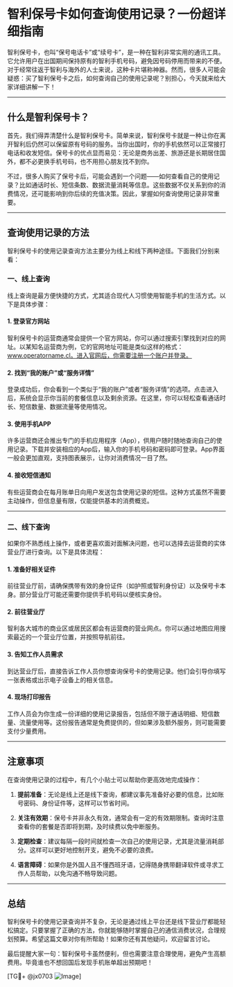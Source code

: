 # 智利保号卡如何查询使用记录？一份超详细指南

智利保号卡，也叫“保号电话卡”或“续号卡”，是一种在智利非常实用的通讯工具。它允许用户在出国期间保持原有的智利手机号码，避免因号码停用而带来的不便。对于经常往返于智利与海外的人士来说，这种卡片堪称神器。然而，很多人可能会疑惑：买了智利保号卡之后，如何查询自己的使用记录呢？别担心，今天就来给大家详细讲解一下！

---

## 什么是智利保号卡？

首先，我们得弄清楚什么是智利保号卡。简单来说，智利保号卡就是一种让你在离开智利后仍然可以保留原有号码的服务。当你出国时，你的手机依然可以正常接打电话和收发短信。保号卡的优点显而易见：无论是商务出差、旅游还是长期居住国外，都不必更换手机号码，也不用担心朋友找不到你。

不过，很多人购买了保号卡后，可能会遇到一个问题——如何查看自己的使用记录？比如通话时长、短信条数、数据流量消耗等信息。这些数据不仅关系到你的消费情况，还可能影响到你后续的充值决策。因此，掌握如何查询使用记录非常重要。

---

## 查询使用记录的方法

智利保号卡的使用记录查询方法主要分为线上和线下两种途径。下面我们分别来看：

### 一、线上查询

线上查询是最方便快捷的方式，尤其适合现代人习惯使用智能手机的生活方式。以下是具体步骤：

#### 1. 登录官方网站

智利保号卡的运营商通常会提供一个官方网站，你可以通过搜索引擎找到对应的网址。以某知名运营商为例，它的官网地址可能是类似这样的格式：www.operatorname.cl。进入官网后，你需要注册一个账户并登录。

#### 2. 找到“我的账户”或“服务详情”

登录成功后，你会看到一个类似于“我的账户”或者“服务详情”的选项。点击进入后，系统会显示你当前的套餐信息以及剩余资源。在这里，你可以轻松查看通话时长、短信数量、数据流量等使用情况。

#### 3. 使用手机APP

许多运营商还会推出专门的手机应用程序（App），供用户随时随地查询自己的使用记录。下载并安装相应的App后，输入你的手机号码和密码即可登录。App界面一般会更加直观，支持图表展示，让你对消费情况一目了然。

#### 4. 接收短信通知

有些运营商会在每月账单日向用户发送包含使用记录的短信。这种方式虽然不需要主动操作，但信息量有限，仅能提供基本的消费概览。

---

### 二、线下查询

如果你不熟悉线上操作，或者更喜欢面对面解决问题，也可以选择去运营商的实体营业厅进行查询。以下是具体流程：

#### 1. 准备好相关证件

前往营业厅前，请确保携带有效的身份证件（如护照或智利身份证）以及保号卡本身。部分营业厅可能还需要你提供手机号码以便核实身份。

#### 2. 前往营业厅

智利各大城市的商业区或居民区都会有运营商的营业网点。你可以通过地图应用搜索最近的一个营业厅位置，并按照导航前往。

#### 3. 告知工作人员需求

到达营业厅后，直接告诉工作人员你想查询保号卡的使用记录。他们会引导你填写一张表格或出示电子设备上的相关信息。

#### 4. 现场打印报告

工作人员会为你生成一份详细的使用记录报告，包括但不限于通话明细、短信数量、流量使用等。这份报告通常是免费提供的，但如果涉及额外服务，则可能需要支付少量费用。

---

## 注意事项

在查询使用记录的过程中，有几个小贴士可以帮助你更高效地完成操作：

1. **提前准备**：无论是线上还是线下查询，都建议事先准备好必要的信息，比如账号密码、身份证件等，这样可以节省时间。
   
2. **关注有效期**：保号卡并非永久有效，通常会有一定的有效期限制。查询时注意查看你的套餐是否即将到期，及时续费以免中断服务。

3. **定期检查**：建议每隔一段时间就检查一次自己的使用记录，尤其是流量消耗部分。这样可以更好地控制开支，避免不必要的浪费。

4. **语言障碍**：如果你是外国人且不懂西班牙语，记得随身携带翻译软件或寻求工作人员帮助，以免沟通不畅导致问题。

---

## 总结

智利保号卡的使用记录查询并不复杂，无论是通过线上平台还是线下营业厅都能轻松搞定。只要掌握了正确的方法，你就能够随时掌握自己的通信消费状况，合理规划预算。希望这篇文章对你有所帮助！如果你还有其他疑问，欢迎留言讨论。

最后提醒大家一句：智利保号卡虽然便利，但也需要注意合理使用，避免产生高额费用。毕竟谁也不想回国后发现手机账单超出预期吧！

[TG💪+ @jx0703 ![Image](https://github.com/user-attachments/assets/dbca1d08-cadb-493c-b0ec-ad6f7a83f270)]